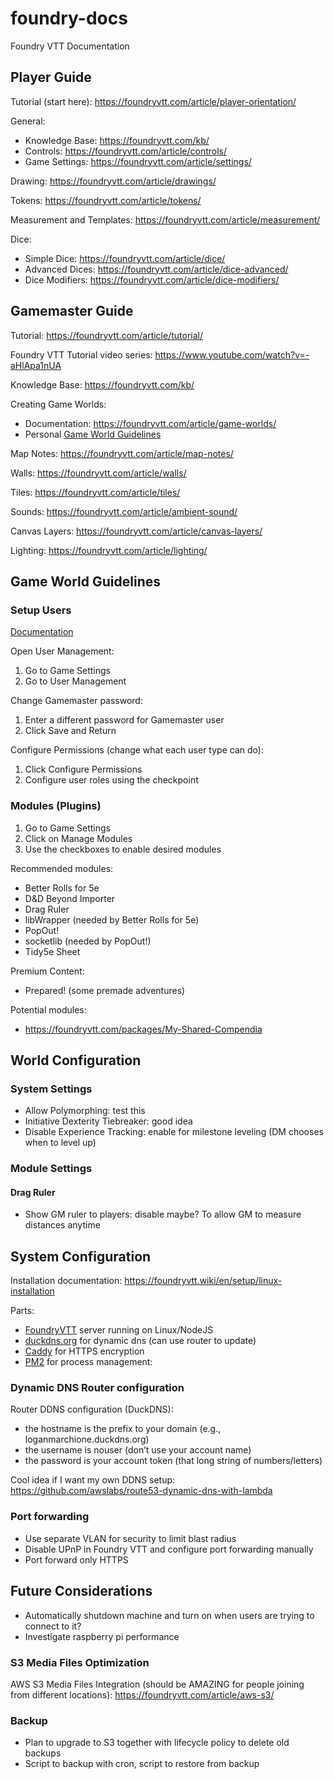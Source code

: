 # foundry-docs

Foundry VTT Documentation

## Player Guide

Tutorial (start here): https://foundryvtt.com/article/player-orientation/

General:
- Knowledge Base: https://foundryvtt.com/kb/
- Controls: https://foundryvtt.com/article/controls/
- Game Settings: https://foundryvtt.com/article/settings/

Drawing: https://foundryvtt.com/article/drawings/

Tokens: https://foundryvtt.com/article/tokens/

Measurement and Templates: https://foundryvtt.com/article/measurement/

Dice:
- Simple Dice: https://foundryvtt.com/article/dice/
- Advanced Dices: https://foundryvtt.com/article/dice-advanced/
- Dice Modifiers: https://foundryvtt.com/article/dice-modifiers/

## Gamemaster Guide

Tutorial: https://foundryvtt.com/article/tutorial/

Foundry VTT Tutorial video series: https://www.youtube.com/watch?v=-aHlApa1nUA

Knowledge Base: https://foundryvtt.com/kb/

Creating Game Worlds:
- Documentation: https://foundryvtt.com/article/game-worlds/
- Personal [Game World Guidelines](#game-world-guidelines)

Map Notes: https://foundryvtt.com/article/map-notes/

Walls: https://foundryvtt.com/article/walls/

Tiles: https://foundryvtt.com/article/tiles/

Sounds: https://foundryvtt.com/article/ambient-sound/

Canvas Layers: https://foundryvtt.com/article/canvas-layers/

Lighting: https://foundryvtt.com/article/lighting/

## Game World Guidelines

### Setup Users

[Documentation](https://foundryvtt.com/article/users/)

Open User Management:

1. Go to Game Settings
2. Go to User Management

Change Gamemaster password:

1. Enter a different password for Gamemaster user
2. Click Save and Return

Configure Permissions (change what each user type can do):

1. Click Configure Permissions
2. Configure user roles using the checkpoint

### Modules (Plugins)

1. Go to Game Settings
2. Click on Manage Modules
3. Use the checkboxes to enable desired modules

Recommended modules:
- Better Rolls for 5e
- D&D Beyond Importer
- Drag Ruler
- libWrapper (needed by Better Rolls for 5e)
- PopOut!
- socketlib (needed by PopOut!)
- Tidy5e Sheet

Premium Content:
- Prepared! (some premade adventures)

Potential modules:
- https://foundryvtt.com/packages/My-Shared-Compendia

## World Configuration

### System Settings

- Allow Polymorphing: test this
- Initiative Dexterity Tiebreaker: good idea
- Disable Experience Tracking: enable for milestone leveling (DM chooses when to level up)

### Module Settings

#### Drag Ruler

- Show GM ruler to players: disable maybe? To allow GM to measure distances anytime

## System Configuration

Installation documentation: https://foundryvtt.wiki/en/setup/linux-installation

Parts:
- [FoundryVTT](https://foundryvtt.com) server running on Linux/NodeJS
- [duckdns.org](https://www.duckdns.org) for dynamic dns (can use router to update)
- [Caddy](https://caddyserver.com/docs/automatic-https) for HTTPS encryption
- [PM2](https://pm2.keymetrics.io/docs/usage/quick-start/) for process management: 

### Dynamic DNS Router configuration

Router DDNS configuration (DuckDNS):
* the hostname is the prefix to your domain (e.g., loganmarchione.duckdns.org)
* the username is nouser (don’t use your account name)
* the password is your account token (that long string of numbers/letters)

Cool idea if I want my own DDNS setup: https://github.com/awslabs/route53-dynamic-dns-with-lambda
### Port forwarding

- Use separate VLAN for security to limit blast radius
- Disable UPnP in Foundry VTT and configure port forwarding manually
- Port forward only HTTPS

## Future Considerations

- Automatically shutdown machine and turn on when users are trying to connect to it?
- Investigate raspberry pi performance

### S3 Media Files Optimization

AWS S3 Media Files Integration (should be AMAZING for people joining from different locations):
https://foundryvtt.com/article/aws-s3/

### Backup

- Plan to upgrade to S3 together with lifecycle policy to delete old backups
- Script to backup with cron, script to restore from backup